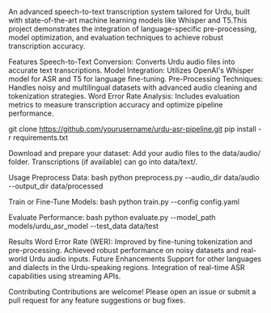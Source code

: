 An advanced speech-to-text transcription system tailored for Urdu, built with state-of-the-art machine learning models like Whisper and T5.This project demonstrates the integration of language-specific pre-processing, model optimization, and evaluation techniques to achieve robust transcription accuracy.

Features Speech-to-Text Conversion: Converts Urdu audio files into accurate text transcriptions. Model Integration: Utilizes OpenAI's Whisper model for ASR and T5 for language fine-tuning. Pre-Processing Techniques: Handles noisy and multilingual datasets with advanced audio cleaning and tokenization strategies. Word Error Rate Analysis: Includes evaluation metrics to measure transcription accuracy and optimize pipeline performance.

git clone https://github.com/yourusername/urdu-asr-pipeline.git pip install -r requirements.txt

Download and prepare your dataset: Add your audio files to the data/audio/ folder. Transcriptions (if available) can go into data/text/.

Usage Preprocess Data: bash python preprocess.py --audio_dir data/audio --output_dir data/processed

Train or Fine-Tune Models: bash python train.py --config config.yaml

Evaluate Performance: bash python evaluate.py --model_path models/urdu_asr_model --test_data data/test

Results Word Error Rate (WER): Improved by fine-tuning tokenization and pre-processing. Achieved robust performance on noisy datasets and real-world Urdu audio inputs. Future Enhancements Support for other languages and dialects in the Urdu-speaking regions. Integration of real-time ASR capabilities using streaming APIs.

Contributing Contributions are welcome! Please open an issue or submit a pull request for any feature suggestions or bug fixes.
